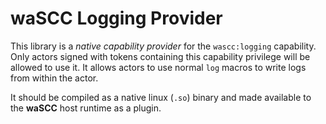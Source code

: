 # waSCC Logging Provider
This library is a _native capability provider_ for the `wascc:logging` capability. Only actors signed with tokens containing this capability privilege will be allowed to use it.  It allows actors to use normal `log` macros to write logs from within the actor.

It should be compiled as a native linux (`.so`) binary and made available to the **waSCC** host runtime as a plugin. 

